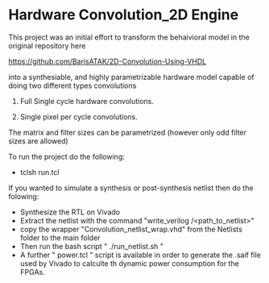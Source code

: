 # Hardware Convolution_2D Engine

This project was an initial effort to transform the behaivioral model in the original repository here

https://github.com/BarisATAK/2D-Convolution-Using-VHDL

into a synthesiable, and highly parametrizable hardware model capable of doing two different types convolutions

1) Full Single cycle hardware convolutions.

2) Single pixel per cycle convolutions.

The matrix and filter sizes can be parametrized (however only odd filter sizes are allowed)

To run the project do the following:

- tclsh run.tcl

If you wanted to simulate a synthesis or post-synthesis netlist then do the folowing:

- Synthesize the RTL on Vivado
- Extract the netlist with the command "write_verilog /<path_to_netlist>"
- copy the wrapper "Convolution_netlist_wrap.vhd" from the Netlists folder to the main folder
- Then run the bash script " ./run_netlist.sh "
- A further " power.tcl " script is available in order to generate the .saif file used by Vivado to calculte th dynamic power consumption for the FPGAs.
